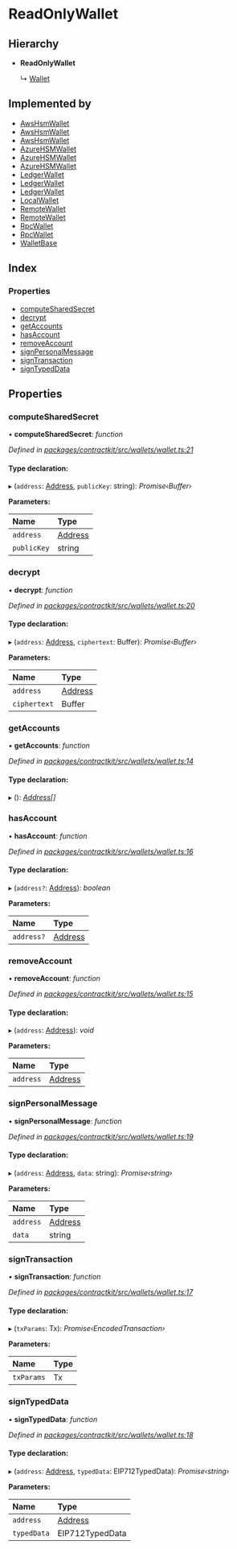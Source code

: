 # ReadOnlyWallet

## Hierarchy

* **ReadOnlyWallet**

  ↳ [Wallet](../interfaces/_wallets_wallet_.wallet.md)

## Implemented by

* [AwsHsmWallet](../classes/_wallets_aws_hsm_wallet_.awshsmwallet.md)
* [AwsHsmWallet](../classes/_wallets_aws_hsm_wallet_.awshsmwallet.md)
* [AwsHsmWallet](../classes/_wallets_aws_hsm_wallet_.awshsmwallet.md)
* [AzureHSMWallet](../classes/_wallets_azure_hsm_wallet_.azurehsmwallet.md)
* [AzureHSMWallet](../classes/_wallets_azure_hsm_wallet_.azurehsmwallet.md)
* [AzureHSMWallet](../classes/_wallets_azure_hsm_wallet_.azurehsmwallet.md)
* [LedgerWallet](../classes/_wallets_ledger_wallet_.ledgerwallet.md)
* [LedgerWallet](../classes/_wallets_ledger_wallet_.ledgerwallet.md)
* [LedgerWallet](../classes/_wallets_ledger_wallet_.ledgerwallet.md)
* [LocalWallet](../classes/_wallets_local_wallet_.localwallet.md)
* [RemoteWallet](../classes/_wallets_remote_wallet_.remotewallet.md)
* [RemoteWallet](../classes/_wallets_remote_wallet_.remotewallet.md)
* [RpcWallet](../classes/_wallets_rpc_wallet_.rpcwallet.md)
* [RpcWallet](../classes/_wallets_rpc_wallet_.rpcwallet.md)
* [WalletBase](../classes/_wallets_wallet_.walletbase.md)

## Index

### Properties

* [computeSharedSecret](../interfaces/_wallets_wallet_.readonlywallet.md#computesharedsecret)
* [decrypt](../interfaces/_wallets_wallet_.readonlywallet.md#decrypt)
* [getAccounts](../interfaces/_wallets_wallet_.readonlywallet.md#getaccounts)
* [hasAccount](../interfaces/_wallets_wallet_.readonlywallet.md#hasaccount)
* [removeAccount](../interfaces/_wallets_wallet_.readonlywallet.md#removeaccount)
* [signPersonalMessage](../interfaces/_wallets_wallet_.readonlywallet.md#signpersonalmessage)
* [signTransaction](../interfaces/_wallets_wallet_.readonlywallet.md#signtransaction)
* [signTypedData](../interfaces/_wallets_wallet_.readonlywallet.md#signtypeddata)

## Properties

### computeSharedSecret

• **computeSharedSecret**: _function_

_Defined in_ [_packages/contractkit/src/wallets/wallet.ts:21_](https://github.com/celo-org/celo-monorepo/blob/master/packages/contractkit/src/wallets/wallet.ts#L21)

#### Type declaration:

▸ \(`address`: [Address](_base_.md#address), `publicKey`: string\): _Promise‹Buffer›_

**Parameters:**

| Name | Type |
| :--- | :--- |
| `address` | [Address](_base_.md#address) |
| `publicKey` | string |

### decrypt

• **decrypt**: _function_

_Defined in_ [_packages/contractkit/src/wallets/wallet.ts:20_](https://github.com/celo-org/celo-monorepo/blob/master/packages/contractkit/src/wallets/wallet.ts#L20)

#### Type declaration:

▸ \(`address`: [Address](_base_.md#address), `ciphertext`: Buffer\): _Promise‹Buffer›_

**Parameters:**

| Name | Type |
| :--- | :--- |
| `address` | [Address](_base_.md#address) |
| `ciphertext` | Buffer |

### getAccounts

• **getAccounts**: _function_

_Defined in_ [_packages/contractkit/src/wallets/wallet.ts:14_](https://github.com/celo-org/celo-monorepo/blob/master/packages/contractkit/src/wallets/wallet.ts#L14)

#### Type declaration:

▸ \(\): [_Address_](_base_.md#address)_\[\]_

### hasAccount

• **hasAccount**: _function_

_Defined in_ [_packages/contractkit/src/wallets/wallet.ts:16_](https://github.com/celo-org/celo-monorepo/blob/master/packages/contractkit/src/wallets/wallet.ts#L16)

#### Type declaration:

▸ \(`address?`: [Address](_base_.md#address)\): _boolean_

**Parameters:**

| Name | Type |
| :--- | :--- |
| `address?` | [Address](_base_.md#address) |

### removeAccount

• **removeAccount**: _function_

_Defined in_ [_packages/contractkit/src/wallets/wallet.ts:15_](https://github.com/celo-org/celo-monorepo/blob/master/packages/contractkit/src/wallets/wallet.ts#L15)

#### Type declaration:

▸ \(`address`: [Address](_base_.md#address)\): _void_

**Parameters:**

| Name | Type |
| :--- | :--- |
| `address` | [Address](_base_.md#address) |

### signPersonalMessage

• **signPersonalMessage**: _function_

_Defined in_ [_packages/contractkit/src/wallets/wallet.ts:19_](https://github.com/celo-org/celo-monorepo/blob/master/packages/contractkit/src/wallets/wallet.ts#L19)

#### Type declaration:

▸ \(`address`: [Address](_base_.md#address), `data`: string\): _Promise‹string›_

**Parameters:**

| Name | Type |
| :--- | :--- |
| `address` | [Address](_base_.md#address) |
| `data` | string |

### signTransaction

• **signTransaction**: _function_

_Defined in_ [_packages/contractkit/src/wallets/wallet.ts:17_](https://github.com/celo-org/celo-monorepo/blob/master/packages/contractkit/src/wallets/wallet.ts#L17)

#### Type declaration:

▸ \(`txParams`: Tx\): _Promise‹EncodedTransaction›_

**Parameters:**

| Name | Type |
| :--- | :--- |
| `txParams` | Tx |

### signTypedData

• **signTypedData**: _function_

_Defined in_ [_packages/contractkit/src/wallets/wallet.ts:18_](https://github.com/celo-org/celo-monorepo/blob/master/packages/contractkit/src/wallets/wallet.ts#L18)

#### Type declaration:

▸ \(`address`: [Address](_base_.md#address), `typedData`: EIP712TypedData\): _Promise‹string›_

**Parameters:**

| Name | Type |
| :--- | :--- |
| `address` | [Address](_base_.md#address) |
| `typedData` | EIP712TypedData |


